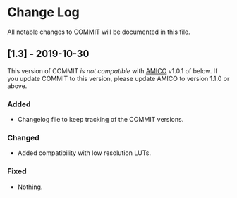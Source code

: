 
# Change Log
All notable changes to COMMIT will be documented in this file.
 
## [1.3] - 2019-10-30

This version of COMMIT *is not compatible* with [AMICO](https://github.com/daducci/AMICO) v1.0.1 of below. If you update COMMIT to this version, please update AMICO to version 1.1.0 or above.
 
### Added
- Changelog file to keep tracking of the COMMIT versions.
 
### Changed
- Added compatibility with low resolution LUTs.
 
### Fixed
- Nothing.
